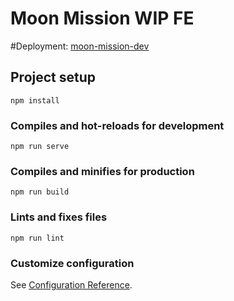 # Moon Mission WIP FE

#Deployment: [moon-mission-dev](https://main--stupefied-golick-1b1465.netlify.app/#/)

## Project setup
```
npm install
```

### Compiles and hot-reloads for development
```
npm run serve
```

### Compiles and minifies for production
```
npm run build
```

### Lints and fixes files
```
npm run lint
```

### Customize configuration
See [Configuration Reference](https://cli.vuejs.org/config/).
